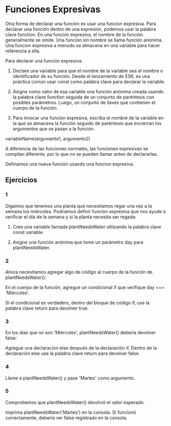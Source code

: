 # Funciones Expresivas

Otra forma de declarar una función es usar una funcion expresiva. Para declarar una función dentro de una expresión, podemos usar la palabra clave function. En una funcion expresiva, el nombre de la función generalmente se omite. Una función sin nombre se llama función anónima. Una funcion expresiva a menudo se almacena en una variable para hacer referencia a ella.

Para declarar una funcion expresiva:

1. Declare una variable para que el nombre de la variable sea el nombre o identificador de su función. Desde el lanzamiento de ES6, es una práctica común usar const como palabra clave para declarar la variable.

2. Asigne como valor de esa variable una función anónima creada usando la palabra clave function seguida de un conjunto de paréntesis con posibles parámetros. Luego, un conjunto de llaves que contienen el cuerpo de la función.

3. Para invocar una funcion expresiva, escriba el nombre de la variable en la que se almacena la función seguido de paréntesis que encierran los argumentos que se pasan a la función.

variableName(argumento1, argumento2)

A diferencia de las funciones normales, las funciones expresivas se compilan diferente, por lo que no se pueden llamar antes de declararlas.

Definamos una nueva función usando una funcion expresiva.

## Ejercicios

### 1

Digamos que tenemos una planta que necesitamos regar una vez a la semana los miércoles. Podríamos definir funcion expresiva que nos ayude a verificar el día de la semana y si la planta necesita ser regada:

1. Cree una variable llamada plantNeedsWater utilizando la palabra clave const variable.

2. Asigne una función anónima que tome un parámetro day para plantNeedsWater.

### 2

Ahora necesitamos agregar algo de código al cuerpo de la función de plantNeedsWater():

En el cuerpo de la función, agregue un condicional if que verifique day === 'Miércoles'.

Si el condicional es verdadero, dentro del bloque de código if, use la palabra clave return para devolver true.

### 3

En los días que no son 'Miércoles', plantNeedsWater() debería devolver false:

Agregue una declaración else después de la declaración if.
Dentro de la declaración else use la palabra clave return para devolver false.

### 4

Llame a plantNeedsWater() y pase 'Martes' como argumento.

### 5

Comprobemos que plantNeedsWater() devolvió el valor esperado.

Imprima plantNeedsWater('Martes') en la consola. Si funcionó correctamente, debería ver false registrado en la consola.